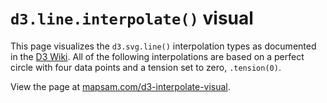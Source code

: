 # `d3.line.interpolate()` visual

This page visualizes the `d3.svg.line()` interpolation types as documented in the [D3 Wiki](https://github.com/mbostock/d3/wiki/SVG-Shapes#line_interpolate). All of the following interpolations are based on a perfect circle with four data points and a tension set to zero, `.tension(0)`.

View the page at [mapsam.com/d3-interpolate-visual](http://mapsam.com/d3-interpolate-visual).
